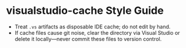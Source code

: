 # visualstudio-cache Style Guide

- Treat `.vs` artifacts as disposable IDE cache; do not edit by hand.
- If cache files cause git noise, clear the directory via Visual Studio or delete it locally—never commit these files to version control.
